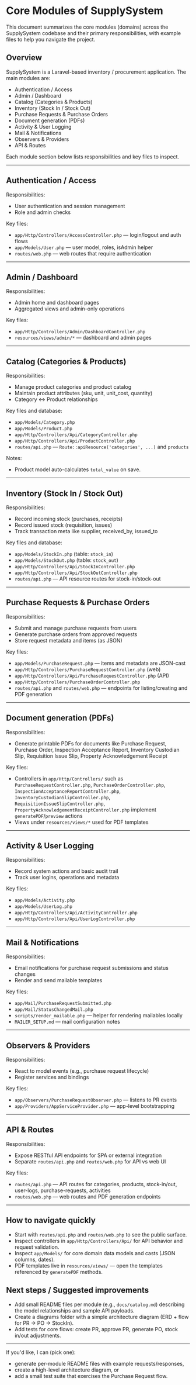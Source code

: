 # Core Modules of SupplySystem

This document summarizes the core modules (domains) across the SupplySystem codebase and their primary responsibilities, with example files to help you navigate the project.

## Overview

SupplySystem is a Laravel-based inventory / procurement application. The main modules are:

- Authentication / Access
- Admin / Dashboard
- Catalog (Categories & Products)
- Inventory (Stock In / Stock Out)
- Purchase Requests & Purchase Orders
- Document generation (PDFs)
- Activity & User Logging
- Mail & Notifications
- Observers & Providers
- API & Routes

Each module section below lists responsibilities and key files to inspect.

---

## Authentication / Access

Responsibilities:

- User authentication and session management
- Role and admin checks

Key files:

- `app/Http/Controllers/AccessController.php` — login/logout and auth flows
- `app/Models/User.php` — user model, roles, isAdmin helper
- `routes/web.php` — web routes that require authentication

---

## Admin / Dashboard

Responsibilities:

- Admin home and dashboard pages
- Aggregated views and admin-only operations

Key files:

- `app/Http/Controllers/Admin/DashboardController.php`
- `resources/views/admin/*` — dashboard and admin pages

---

## Catalog (Categories & Products)

Responsibilities:

- Manage product categories and product catalog
- Maintain product attributes (sku, unit, unit_cost, quantity)
- Category <-> Product relationships

Key files and database:

- `app/Models/Category.php`
- `app/Models/Product.php`
- `app/Http/Controllers/Api/CategoryController.php`
- `app/Http/Controllers/Api/ProductController.php`
- `routes/api.php` — `Route::apiResource('categories', ...)` and `products`

Notes:

- Product model auto-calculates `total_value` on save.

---

## Inventory (Stock In / Stock Out)

Responsibilities:

- Record incoming stock (purchases, receipts)
- Record issued stock (requisition, issues)
- Track transaction meta like supplier, received_by, issued_to

Key files and database:

- `app/Models/StockIn.php` (table: `stock_in`)
- `app/Models/StockOut.php` (table: `stock_out`)
- `app/Http/Controllers/Api/StockInController.php`
- `app/Http/Controllers/Api/StockOutController.php`
- `routes/api.php` — API resource routes for stock-in/stock-out

---

## Purchase Requests & Purchase Orders

Responsibilities:

- Submit and manage purchase requests from users
- Generate purchase orders from approved requests
- Store request metadata and items (as JSON)

Key files:

- `app/Models/PurchaseRequest.php` — items and metadata are JSON-cast
- `app/Http/Controllers/PurchaseRequestController.php` (web)
- `app/Http/Controllers/Api/PurchaseRequestController.php` (API)
- `app/Http/Controllers/PurchaseOrderController.php`
- `routes/api.php` and `routes/web.php` — endpoints for listing/creating and PDF generation

---

## Document generation (PDFs)

Responsibilities:

- Generate printable PDFs for documents like Purchase Request, Purchase Order, Inspection Acceptance Report, Inventory Custodian Slip, Requisition Issue Slip, Property Acknowledgement Receipt

Key files:

- Controllers in `app/Http/Controllers/` such as `PurchaseRequestController.php`, `PurchaseOrderController.php`, `InspectionAcceptanceReportController.php`, `InventoryCustodianSlipController.php`, `RequisitionIssueSlipController.php`, `PropertyAcknowledgementReceiptController.php` implement `generatePDF`/`preview` actions
- Views under `resources/views/*` used for PDF templates

---

## Activity & User Logging

Responsibilities:

- Record system actions and basic audit trail
- Track user logins, operations and metadata

Key files:

- `app/Models/Activity.php`
- `app/Models/UserLog.php`
- `app/Http/Controllers/Api/ActivityController.php`
- `app/Http/Controllers/Api/UserLogController.php`

---

## Mail & Notifications

Responsibilities:

- Email notifications for purchase request submissions and status changes
- Render and send mailable templates

Key files:

- `app/Mail/PurchaseRequestSubmitted.php`
- `app/Mail/StatusChangedMail.php`
- `scripts/render_mailable.php` — helper for rendering mailables locally
- `MAILER_SETUP.md` — mail configuration notes

---

## Observers & Providers

Responsibilities:

- React to model events (e.g., purchase request lifecycle)
- Register services and bindings

Key files:

- `app/Observers/PurchaseRequestObserver.php` — listens to PR events
- `app/Providers/AppServiceProvider.php` — app-level bootstrapping

---

## API & Routes

Responsibilities:

- Expose RESTful API endpoints for SPA or external integration
- Separate `routes/api.php` and `routes/web.php` for API vs web UI

Key files:

- `routes/api.php` — API routes for categories, products, stock-in/out, user-logs, purchase-requests, activities
- `routes/web.php` — web routes and PDF generation endpoints

---

## How to navigate quickly

- Start with `routes/api.php` and `routes/web.php` to see the public surface.
- Inspect controllers in `app/Http/Controllers/Api/` for API behavior and request validation.
- Inspect `app/Models/` for core domain data models and casts (JSON columns, dates).
- PDF templates live in `resources/views/` — open the templates referenced by `generatePDF` methods.

## Next steps / Suggested improvements

- Add small README files per module (e.g., `docs/catalog.md`) describing the model relationships and sample API payloads.
- Create a diagrams folder with a simple architecture diagram (ERD + flow for PR → PO → StockIn).
- Add tests for core flows: create PR, approve PR, generate PO, stock in/out adjustments.

---

If you'd like, I can (pick one):

- generate per-module README files with example requests/responses,
- create a high-level architecture diagram, or
- add a small test suite that exercises the Purchase Request flow.
